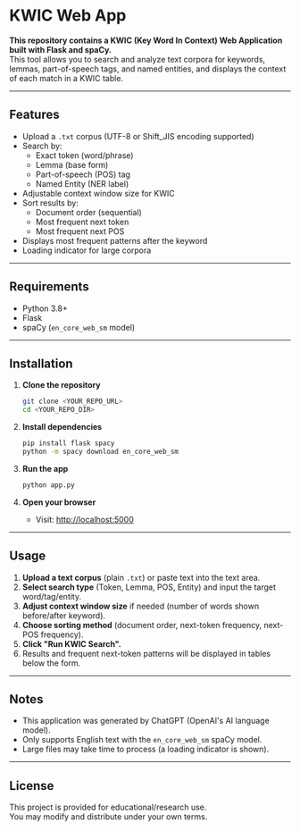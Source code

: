 # KWIC Web App

**This repository contains a KWIC (Key Word In Context) Web Application built with Flask and spaCy.**  
This tool allows you to search and analyze text corpora for keywords, lemmas, part-of-speech tags, and named entities, and displays the context of each match in a KWIC table.

---

## Features

- Upload a `.txt` corpus (UTF-8 or Shift_JIS encoding supported)
- Search by:
  - Exact token (word/phrase)
  - Lemma (base form)
  - Part-of-speech (POS) tag
  - Named Entity (NER label)
- Adjustable context window size for KWIC
- Sort results by:
  - Document order (sequential)
  - Most frequent next token
  - Most frequent next POS
- Displays most frequent patterns after the keyword
- Loading indicator for large corpora

---

## Requirements

- Python 3.8+
- Flask
- spaCy (`en_core_web_sm` model)

---

## Installation

1. **Clone the repository**
   ```bash
   git clone <YOUR_REPO_URL>
   cd <YOUR_REPO_DIR>
   ```

2. **Install dependencies**
   ```bash
   pip install flask spacy
   python -m spacy download en_core_web_sm
   ```

3. **Run the app**
   ```bash
   python app.py
   ```

4. **Open your browser**
   - Visit: [http://localhost:5000](http://localhost:5000)

---

## Usage

1. **Upload a text corpus** (plain `.txt`) or paste text into the text area.
2. **Select search type** (Token, Lemma, POS, Entity) and input the target word/tag/entity.
3. **Adjust context window size** if needed (number of words shown before/after keyword).
4. **Choose sorting method** (document order, next-token frequency, next-POS frequency).
5. **Click "Run KWIC Search".**
6. Results and frequent next-token patterns will be displayed in tables below the form.

---

## Notes

- This application was generated by ChatGPT (OpenAI's AI language model).
- Only supports English text with the `en_core_web_sm` spaCy model.
- Large files may take time to process (a loading indicator is shown).

---

## License

This project is provided for educational/research use.  
You may modify and distribute under your own terms.
